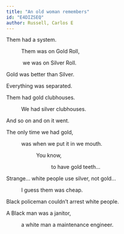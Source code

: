 ```yaml
---
title: "An old woman remembers"
id: "E4DIZSEQ"
author: Russell, Carlos E
---
```

<div data-schema-version="8"><p>Them had a system.</p> <p style="padding-left: 40px" data-indent="1">Them was on Gold Roll,</p> <p style="padding-left: 40px" data-indent="1"> &nbsp;we was on Silver Roll.</p> <p>Gold was better than Silver.</p> <p>Everything was separated.</p> <p>Them had gold clubhouses.</p> <p style="padding-left: 40px" data-indent="1">We had silver clubhouses.</p> <p>And so on and on it went.</p> <p>The only time we had gold,</p> <p style="padding-left: 40px" data-indent="1">was when we put it in we mouth.</p> <p style="padding-left: 80px" data-indent="2">You know,</p> <p style="padding-left: 120px" data-indent="3">to have gold teeth…</p> <p>Strange… white people use silver, not gold…</p> <p style="padding-left: 40px" data-indent="1">I guess them was cheap.</p> <p>Black policeman couldn’t arrest white people.</p> <p>A Black man was a janitor,</p> <p style="padding-left: 40px" data-indent="1">a white man a maintenance engineer.</p> </div>